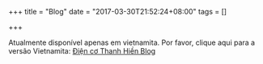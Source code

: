 +++
title = "Blog"
date = "2017-03-30T21:52:24+08:00"
tags = []

+++

Atualmente disponível apenas em vietnamita. Por favor, clique aqui para a versão Vietnamita: [Điện cơ Thanh Hiền Blog](/blog)
